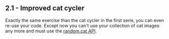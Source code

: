 ## 2.1 - Improved cat cycler

Exactly the same exercise than the cat cycler in the first serie, you can even re-use your code. Except now you can't use your collection of cat images any more and must use the [random.cat API](https://aws.random.cat/meow).
